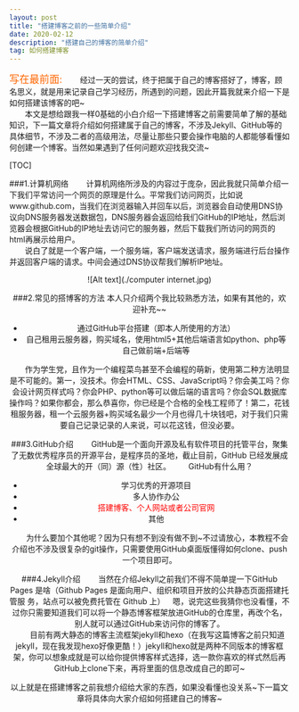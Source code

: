 ```yaml
---
layout: post
title: "搭建博客之前的一些简单介绍"
date: 2020-02-12 
description: "搭建自己的博客的简单介绍"
tag: 如何搭建博客 
---   
```

<font size=4 color=#ff6600 face="黑体">写在最前面:</font>
&emsp;&emsp;经过一天的尝试，终于把属于自己的博客搭好了，博客，顾名思义，就是用来记录自己学习经历，所遇到的问题，因此开篇我就来介绍一下是如何搭建该博客的吧~  
&emsp;&emsp;本文是想给跟我一样0基础的小白介绍一下搭建博客之前需要简单了解的基础知识，下一篇文章将介绍如何搭建属于自己的博客，不涉及Jekyll、GitHub等的具体细节，不涉及二者的高级用法，尽量让那些只要会操作电脑的人都能够看懂如何创建一个博客。当然如果遇到了任何问题欢迎找我交流~

[TOC]

###1.计算机网络
&emsp;&emsp;计算机网络所涉及的内容过于庞杂，因此我就只简单介绍一下我们平常访问一个网页的原理是什么。平常我们访问网页，比如说www.github.com，当我们在浏览器输入并回车以后，浏览器会自动使用DNS协议向DNS服务器发送数据包，DNS服务器会返回给我们GitHub的IP地址，然后浏览器会根据GitHub的IP地址去访问它的服务器，然后下载我们所访问的网页的html再展示给用户。  
&emsp;&emsp;说白了就是一个客户端，一个服务端，客户端发送请求，服务端进行后台操作并返回客户端的请求。中间会通过DNS协议帮我们解析IP地址。  
<div align=center> ![Alt text](./computer internet.jpg)

###2.常见的搭博客的方法
本人只介绍两个我比较熟悉方法，如果有其他的，欢迎补充~~  
* 通过GitHub平台搭建（即本人所使用的方法）
* 自己租用云服务器，购买域名，使用html5+其他后端语言如python、php等自己做前端+后端等 

&emsp;&emsp;作为学生党，且作为一个编程菜鸟甚至不会编程的萌新，使用第二种方法明显是不可能的。第一，没技术。你会HTML、CSS、JavaScript吗？你会美工吗？你会设计网页样式吗？你会PHP、python等可以做后端的语言吗？你会SQL数据库操作吗？如果你都会，那么恭喜你，你已经是个合格的全栈工程师了！第二，花钱租服务器，租一个云服务器+购买域名最少一个月也得几十块钱吧，对于我们只需要自己记录记录的人来说，可以花这钱，但没必要。

###3.GitHub介绍
&emsp;&emsp;GitHub是一个面向开源及私有软件项目的托管平台，聚集了无数优秀程序员的开源平台，是程序员的圣地，截止目前，GitHub 已经发展成全球最大的开（同）源（性）社区。
&emsp;&emsp;GitHub有什么用？
+ 学习优秀的开源项目
+ 多人协作办公
+ <font color=#ff0000 >搭建博客、个人网站或者公司官网</font>
+ 其他

&emsp;&emsp;为什么要加个其他呢？因为只有想不到没有做不到~不过请放心，本教程不会介绍也不涉及很复杂的git操作，只需要使用GitHub桌面版懂得如何clone、push一个项目即可。

###4.Jekyll介绍
&emsp;&emsp;当然在介绍Jekyll之前我们不得不简单提一下GitHub Pages 是啥（Github Pages 是面向用户、组织和项目开放的公共静态页面搭建托管服 务，站点可以被免费托管在 Github 上）&emsp;嗯，说完这些我猜你也没看懂，不过你只需要知道我们可以将一个静态博客框架放进GitHub的仓库里，再改个名，别人就可以通过GitHub来访问你的博客了。  
&emsp;&emsp;目前有两大静态的博客主流框架jekyll和hexo（在我写这篇博客之前只知道jekyll，现在我发现hexo好像更酷！）jekyll和hexo就是两种不同版本的博客框架，你可以想象成就是可以给你提供博客样式选择，选一款你喜欢的样式然后再GitHub上clone下来，再将里面的信息改成自己的即可~


以上就是在搭建博客之前我想介绍给大家的东西，如果没看懂也没关系~下一篇文章将具体向大家介绍如何搭建自己的博客~